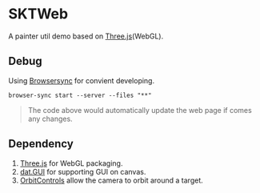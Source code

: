 # SKTWeb
A painter util demo based on [Three.js](https://threejs.org/)(WebGL). 

## Debug
Using [Browsersync](browsersync.io) for convient developing.

```
browser-sync start --server --files "**"
```

> The code above would automatically update the web page if comes any changes.

## Dependency
1. [Three.js](https://threejs.org/) for WebGL packaging.
2. [dat.GUI](https://github.com/dataarts/dat.gui) for supporting GUI on canvas.
3. [OrbitControls](https://threejs.org/docs/#examples/controls/OrbitControls) allow the camera to orbit around a target.
